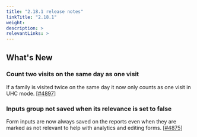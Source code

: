 ```yaml
---
title: "2.18.1 release notes"
linkTitle: "2.18.1"
weight: 
description: >
relevantLinks: >
---
```


## What's New

### Count two visits on the same day as one visit

If a family is visited twice on the same day it now only counts as one visit in UHC mode. [[#4897](https://github.com/medic/medic-webapp/issues/4897)]

### Inputs group not saved when its relevance is set to false

Form inputs are now always saved on the reports even when they are marked as not relevant to help with analytics and editing forms. [[#4875](https://github.com/medic/medic-webapp/issues/4875)]
